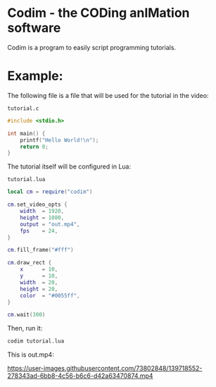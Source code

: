 # Codim - the CODing anIMation software

Codim is a program to easily script programming tutorials.

# Example:

The following file is a file that will be used for the tutorial in the video:

`tutorial.c`
```c
#include <stdio.h>

int main() {
    printf("Hello World!\n");
    return 0;
}
```

The tutorial itself will be configured in Lua:

`tutorial.lua`
```lua
local cm = require("codim")

cm.set_video_opts {
	width  = 1920,
	height = 1080,
	output = "out.mp4",
	fps    = 24,
}

cm.fill_frame("#fff")

cm.draw_rect {
	x      = 10,
	y      = 10,
	width  = 20,
	height = 20,
	color  = "#0055ff",
}

cm.wait(300)
```

Then, run it:
```sh
codim tutorial.lua
```

This is out.mp4:

https://user-images.githubusercontent.com/73802848/139718552-278343ad-6bb8-4c56-b6c6-d42a63470874.mp4

